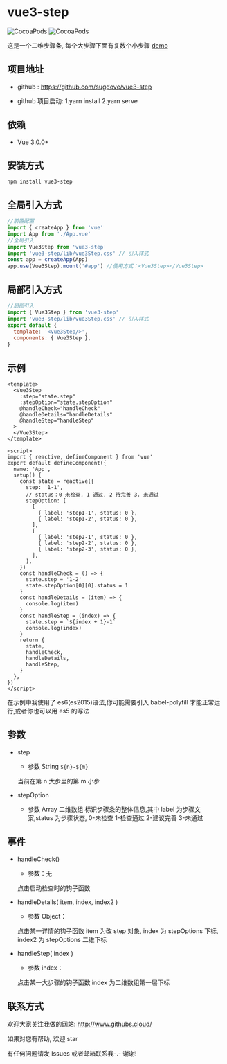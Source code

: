 # vue3-step

![CocoaPods](https://img.shields.io/npm/dt/vue3-step.svg)
![CocoaPods](https://img.shields.io/npm/v/vue3-step.svg)

这是一个二维步骤条, 每个大步骤下面有复数个小步骤
[demo](http://www.githubs.cloud/vue3-step/)

## 项目地址

- github : https://github.com/sugdove/vue3-step

- github 项目启动: 1.yarn install 2.yarn serve

## 依赖

- Vue 3.0.0+

## 安装方式

```
npm install vue3-step
```

## 全局引入方式

```javascript
//前置配置
import { createApp } from 'vue'
import App from './App.vue'
//全局引入
import Vue3Step from 'vue3-step'
import 'vue3-step/lib/vue3Step.css' // 引入样式
const app = createApp(App)
app.use(Vue3Step).mount('#app') //使用方式：<Vue3Step></Vue3Step>
```

## 局部引入方式

```javascript
//局部引入
import { Vue3Step } from 'vue3-step'
import 'vue3-step/lib/vue3Step.css' // 引入样式
export default {
  template: '<Vue3Step/>',
  components: { Vue3Step },
}
```

## 示例

```vue
<template>
  <Vue3Step
    :step="state.step"
    :stepOption="state.stepOption"
    @handleCheck="handleCheck"
    @handleDetails="handleDetails"
    @handleStep="handleStep"
  >
  </Vue3Step>
</template>

<script>
import { reactive, defineComponent } from 'vue'
export default defineComponent({
  name: 'App',
  setup() {
    const state = reactive({
      step: '1-1',
      // status：0 未检查, 1 通过, 2 待完善 3. 未通过
      stepOption: [
        [
          { label: 'step1-1', status: 0 },
          { label: 'step1-2', status: 0 },
        ],
        [
          { label: 'step2-1', status: 0 },
          { label: 'step2-2', status: 0 },
          { label: 'step2-3', status: 0 },
        ],
      ],
    })
    const handleCheck = () => {
      state.step = '1-2'
      state.stepOption[0][0].status = 1
    }
    const handleDetails = (item) => {
      console.log(item)
    }
    const handleStep = (index) => {
      state.step = `${index + 1}-1`
      console.log(index)
    }
    return {
      state,
      handleCheck,
      handleDetails,
      handleStep,
    }
  },
})
</script>
```

在示例中我使用了 es6(es2015)语法,你可能需要引入 babel-polyfill 才能正常运行,或者你也可以用 es5 的写法

## 参数

- step

  - 参数 String `${n}-${m}`

  当前在第 n 大步里的第 m 小步

- stepOption
  - 参数 Array 二维数组
    标识步骤条的整体信息,其中 label 为步骤文案,status 为步骤状态, 0-未检查 1-检查通过 2-建议完善 3-未通过

## 事件

- handleCheck()

  - 参数：无

  点击启动检查时的钩子函数

- handleDetails( item, index, index2 )

  - 参数 Object：

  点击某一详情的钩子函数 item 为改 step 对象, index 为 stepOptions 下标, index2 为 stepOptions 二维下标

- handleStep( index )

  - 参数 index：

  点击某一大步骤的钩子函数 index 为二维数组第一层下标

## 联系方式

欢迎大家关注我做的网站: http://www.githubs.cloud/

如果对您有帮助, 欢迎 star

有任何问题请发 Issues 或者邮箱联系我-.- 谢谢!
